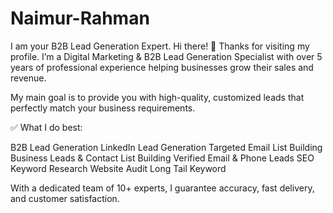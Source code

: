 # Naimur-Rahman
I am your B2B Lead Generation Expert.
Hi there! 👋 Thanks for visiting my profile. I’m a Digital Marketing & B2B Lead Generation Specialist with over 5 years of professional experience helping businesses grow their sales and revenue.

My main goal is to provide you with high-quality, customized leads that perfectly match your business requirements.

✅ What I do best:

B2B Lead Generation
LinkedIn Lead Generation
Targeted Email List Building
Business Leads & Contact List Building
Verified Email & Phone Leads
SEO Keyword Research
Website Audit
Long Tail Keyword

With a dedicated team of 10+ experts, I guarantee accuracy, fast delivery, and customer satisfaction.
